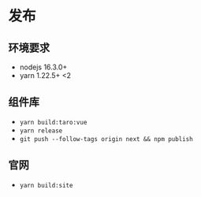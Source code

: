 # 发布

## 环境要求

- nodejs 16.3.0+
- yarn 1.22.5+ <2

## 组件库

- `yarn build:taro:vue`
- `yarn release`
- `git push --follow-tags origin next && npm publish`


## 官网

- `yarn build:site`
